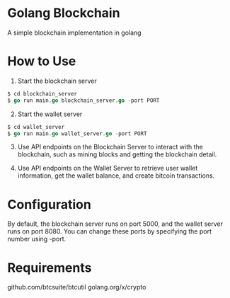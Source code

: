 # Golang Blockchain

A simple blockchain implementation in golang

# How to Use

1. Start the blockchain server

```Go
$ cd blockchain_server
$ go run main.go blockchain_server.go -port PORT
```

2. Start the wallet server

```Go
$ cd wallet_server
$ go run main.go wallet_server.go -port PORT
```

3. Use API endpoints on the Blockchain Server to interact with the blockchain, such as mining blocks and getting the blockchain detail.

4. Use API endpoints on the Wallet Server to retrieve user wallet information, get the wallet balance, and create bitcoin transactions.

# Configuration

By default, the blockchain server runs on port 5000, and the wallet server runs on port 8080. You can change these ports by specifying the port number using -port.

# Requirements

github.com/btcsuite/btcutil
golang.org/x/crypto
